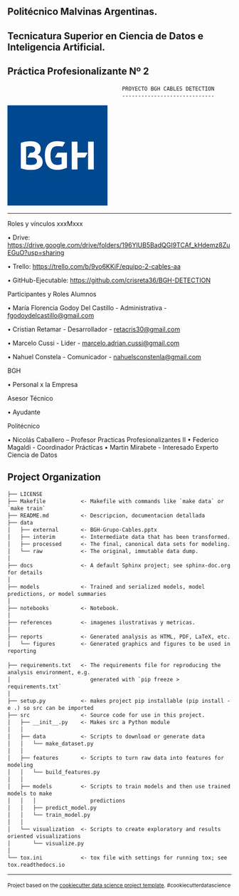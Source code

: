Politécnico Malvinas Argentinas.
---------------------------------

Tecnicatura Superior en Ciencia de Datos e Inteligencia Artificial.
-------------------------------------------------------------------

Práctica Profesionalizante Nº 2
----------------------------------


                                        PROYECTO BGH CABLES DETECTION
                                        -----------------------------

                                                            

                                                         


![BGH](references/bgh-imagen.jpg)






--------------------------------------------------------------------------

Roles y vínculos xxxMxxx

•	Drive: https://drive.google.com/drive/folders/196YlUB5BadQGI9TCAf_kHdemz8ZuEGuO?usp=sharing

•	Trello: https://trello.com/b/9yo6KKiF/equipo-2-cables-aa

•	GitHub-Ejecutable: https://github.com/crisreta36/BGH-DETECTION

Participantes y Roles
Alumnos

•	María Florencia Godoy Del Castillo - Administrativa - fgodoydelcastillo@gmail.com

•	Cristian Retamar - Desarrollador - retacris30@gmail.com

•	Marcelo Cussi - Lider - marcelo.adrian.cussi@gmail.com

•	Nahuel Constela - Comunicador - nahuelsconstenla@gmail.com

BGH

•	Personal x la Empresa 

Asesor Técnico

•	Ayudante

Politécnico


•	Nicolás Caballero – Profesor Practicas Profesionalizantes II
•	Federico Magaldi - Coordinador Prácticas
•	Martin Mirabete - Interesado Experto Ciencia de Datos



Project Organization
--------------------

    ├── LICENSE
    ├── Makefile           <- Makefile with commands like `make data` or `make train`
    ├── README.md          <- Descripcion, documentacion detallada
    ├── data
    │   ├── external       <- BGH-Grupo-Cables.pptx
    │   ├── interim        <- Intermediate data that has been transformed.
    │   ├── processed      <- The final, canonical data sets for modeling.
    │   └── raw            <- The original, immutable data dump.
    │
    ├── docs               <- A default Sphinx project; see sphinx-doc.org for details
    │
    ├── models             <- Trained and serialized models, model predictions, or model summaries
    │
    ├── notebooks          <- Notebook.
    │
    ├── references         <- imagenes ilustrativas y metricas.
    │
    ├── reports            <- Generated analysis as HTML, PDF, LaTeX, etc.
    │   └── figures        <- Generated graphics and figures to be used in reporting
    
    ├── requirements.txt   <- The requirements file for reproducing the analysis environment, e.g.
    │                         generated with `pip freeze > requirements.txt`
    │
    ├── setup.py           <- makes project pip installable (pip install -e .) so src can be imported
    ├── src                <- Source code for use in this project.
    │   ├── __init__.py    <- Makes src a Python module
    │   │
    │   ├── data           <- Scripts to download or generate data
    │   │   └── make_dataset.py
    │   │
    │   ├── features       <- Scripts to turn raw data into features for modeling
    │   │   └── build_features.py
    │   │
    │   ├── models         <- Scripts to train models and then use trained models to make
    │   │   │                 predictions
    │   │   ├── predict_model.py
    │   │   └── train_model.py
    │   │
    │   └── visualization  <- Scripts to create exploratory and results oriented visualizations
    │       └── visualize.py
    │
    └── tox.ini            <- tox file with settings for running tox; see tox.readthedocs.io


--------

<p><small>Project based on the <a target="_blank" href="https://drivendata.github.io/cookiecutter-data-science/">cookiecutter data science project template</a>. #cookiecutterdatascience</small></p>
